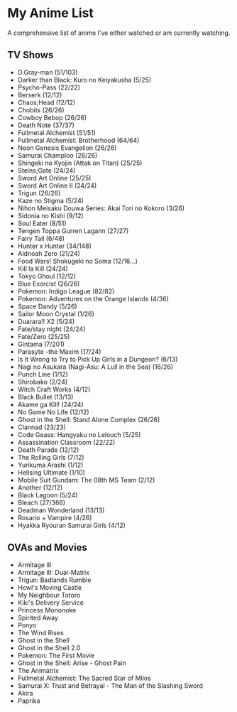 # My Anime List
A comprehensive list of anime I&rsquo;ve either watched or am currently watching.

## TV Shows
* D.Gray-man (51/103)
* Darker than Black: Kuro no Keiyakusha (5/25)
* Psycho-Pass (22/22)
* Berserk (12/12)
* Chaos;Head (12/12)
* Chobits (26/26)
* Cowboy Bebop (26/26)
* Death Note (37/37)
* Fullmetal Alchemist (51/51)
* Fullmetal Alchemist: Brotherhood (64/64)
* Neon Genesis Evangelion (26/26)
* Samurai Champloo (26/26)
* Shingeki no Kyojin (Attak on Titan) (25/25)
* Steins;Gate (24/24)
* Sword Art Online (25/25)
* Sword Art Online II (24/24)
* Trigun (26/26)
* Kaze no Stigma (5/24)
* Nihon Meisaku Douwa Series: Akai Tori no Kokoro (3/26)
* Sidonia no Kishi (9/12)
* Soul Eater (8/51)
* Tengen Toppa Gurren Lagann (27/27)
* Fairy Tail (6/48)
* Hunter x Hunter (34/148)
* Aldnoah Zero (21/24)
* Food Wars! Shokugeki no Soma (12/16...)
* Kill la Kill (24/24)
* Tokyo Ghoul (12/12)
* Blue Exorcist (26/26)
* Pokemon: Indigo League (82/82)
* Pokemon: Adventures on the Orange Islands (4/36)
* Space Dandy (5/26)
* Sailor Moon Crystal (1/26)
* Duarara!! X2 (5/24)
* Fate/stay night (24/24)
* Fate/Zero (25/25)
* Gintama (7/201)
* Parasyte -the Maxim (17/24)
* Is It Wrong to Try to Pick Up Girls in a Dungeon? (6/13)
* Nagi no Asukara (Nagi-Asu: A Lull in the Sea) (16/26)
* Punch Line (1/12)
* Shirobako (2/24)
* Witch Craft Works (4/12)
* Black Bullet (13/13)
* Akame ga Kill! (24/24)
* No Game No Life (12/12)
* Ghost in the Shell: Stand Alone Complex (26/26)
* Clannad (23/23)
* Code Geass: Hangyaku no Lelouch (5/25)
* Assassination Classroom (22/22)
* Death Parade (12/12)
* The Rolling Girls (7/12)
* Yurikuma Arashi (1/12)
* Hellsing Ultimate (1/10)
* Mobile Suit Gundam: The 08th MS Team (2/12)
* Another (12/12)
* Black Lagoon (5/24)
* Bleach (27/366)
* Deadman Wonderland (13/13)
* Rosario + Vampire (4/26)
* Hyakka Ryouran Samurai Girls (4/12)


## OVAs and Movies
* Armitage III
* Armitage III: Dual-Matrix
* Trigun: Badlands Rumble
* Howl's Moving Castle
* My Neighbour Totoro
* Kiki's Delivery Service
* Princess Mononoke
* Spirited Away
* Ponyo
* The Wind Rises
* Ghost in the Shell
* Ghost in the Shell 2.0
* Pokemon: The First Movie
* Ghost in the Shell: Arise - Ghost Pain
* The Animatrix
* Fullmetal Alchemist: The Sacred Star of Milos
* Samurai X: Trust and Betrayal - The Man of the Slashing Sword
* Akira
* Paprika
